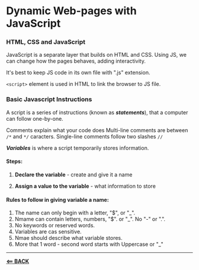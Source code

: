 # Dynamic Web-pages with JavaScript

### HTML, CSS and JavaScript

JavaScript is a separate layer that builds on HTML and CSS. Using JS, we can change how the pages behaves, adding interactivity.  

It's best to keep JS code in its own file with ".js" extension.

`<script>` element is used in HTML to link the browser to JS file.

### Basic Javascript Instructions

A script is a series of instructions (known as ***statements***), that a computer can follow one-by-one.

Comments explain what your code does Multi-line comments are between `/*` and `*/` caracters. Single-line comments follow two slashes `//`

***Variables*** is where a script temporarily stores information.

#### Steps:

1. **Declare the variable** - create and give it a name

2. **Assign a value to the variable** - what information to store

#### Rules to follow in giving variable a name:

1. The name can only begin with a letter, "$", or "_".
2. Nmame can contain letters, numbers, "$". or "_". No "-" or ".".
3. No keywords or reserved words.
4. Variables are cas sensitive.
5. Nmae should describe what variable stores.
6. More that 1 word - second word starts with Uppercase or "_"

-----

[**<== BACK**](102-toc.md)